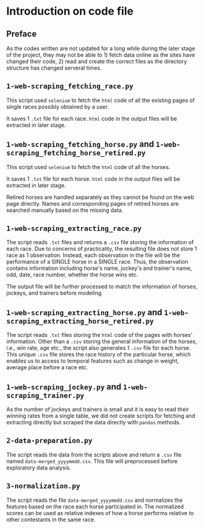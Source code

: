 # Introduction on code file

## Preface

As the codes written are not updated for a long while during the later stage of the project, they may not be able to 1) fetch data online as the sites have changed their code, 2) read and create the correct files as the directory structure has changed serveral times.

## `1-web-scraping_fetching_race.py`

This script used `selenium` to fetch the `html` code of all the existing pages of single races possibly obtained by a user.

It saves 1 `.txt` file for each race. `html` code in the output files will be extracted in later stage.

## `1-web-scraping_fetching_horse.py` and `1-web-scraping_fetching_horse_retired.py`

This script used `selenium` to fetch the `html` code of all the horses.

It saves 1 `.txt` file for each horse. `html` code in the output files will be extracted in later stage.

Retired horses are handled separately as they cannot be found on the web page directly. Names and corresponding pages of retired horses are searched manually based on the missing data.

## `1-web-scraping_extracting_race.py`

The script reads `.txt` files and returns a `.csv` file storing the information of each race. Due to concerns of practicality, the resulting file does not store 1 race as 1 observation. Instead, each observation in the file will be the performance of a SINGLE horse in a SINGLE race. Thus, the observation contains information including horse's name, jockey's and trainer's name, odd, date, race number, whether the horse wins etc.

The output file will be further processed to match the information of horses, jockeys, and trainers before modeling.

## `1-web-scraping_extracting_horse.py` and `1-web-scraping_extracting_horse_retired.py`

The script reads `.txt` files storing the `html` code of the pages with horses' information. Other than a `.csv` storing the general information of the horses, i.e., win rate, age etc., the script also generates 1 `.csv` file for each horse. This unique `.csv` file stores the race history of the particular horse, which enables us to access to temporal features such as change in weight, average place before a race etc.

## `1-web-scraping_jockey.py` and `1-web-scraping_trainer.py`

As the number of jockeys and trainers is small and it is easy to read their winning rates from a single table, we did not create scripts for fetching and extracting directly but scraped the data directly with `pandas` methods.

## `2-data-preparation.py`

The script reads the data from the scripts above and return a `.csv` file named `data-merged_yyyymmdd.csv`. This file will preprocessed before exploratory data analysis.

## `3-normalization.py`

The script reads the file `data-merged_yyyymmdd.csv` and normalizes the features based on the race each horse participated in. The normalized scores can be used as relative indexes of how a horse performs relative to other contestants in the same race.
